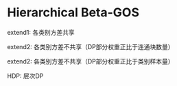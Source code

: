 # Hierarchical Beta-GOS

extend1: 各类别方差共享

extend2: 各类别方差不共享（DP部分权重正比于连通块数量）

extend2: 各类别方差不共享（DP部分权重正比于类别样本量）

HDP: 层次DP